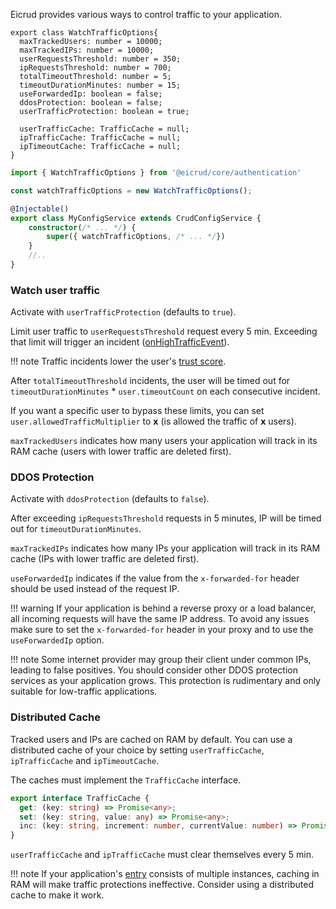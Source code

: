 Eicrud provides various ways to control traffic to your application.

```
export class WatchTrafficOptions{
  maxTrackedUsers: number = 10000;
  maxTrackedIPs: number = 10000;
  userRequestsThreshold: number = 350;
  ipRequestsThreshold: number = 700;
  totalTimeoutThreshold: number = 5;
  timeoutDurationMinutes: number = 15;
  useForwardedIp: boolean = false;
  ddosProtection: boolean = false;
  userTrafficProtection: boolean = true;

  userTrafficCache: TrafficCache = null;
  ipTrafficCache: TrafficCache = null;
  ipTimeoutCache: TrafficCache = null;
}
```
```typescript title="eicrud.config.service.ts"
import { WatchTrafficOptions } from '@eicrud/core/authentication'

const watchTrafficOptions = new WatchTrafficOptions();

@Injectable()
export class MyConfigService extends CrudConfigService {
    constructor(/* ... */) {
        super({ watchTrafficOptions, /* ... */})
    }
    //..
}
```

### Watch user traffic

Activate with `userTrafficProtection` (defaults to `true`).

Limit user traffic to `userRequestsThreshold` request every 5 min. Exceeding that limit will trigger an incident ([onHighTrafficEvent](./service.md#events)).

!!! note
    Traffic incidents lower the user's [trust score](../user/definition.md#trust). 

After `totalTimeoutThreshold` incidents, the user will be timed out for `timeoutDurationMinutes` * `user.timeoutCount` on each consecutive incident.

If you want a specific user to bypass these limits, you can set `user.allowedTrafficMultiplier` to **x** (is allowed the traffic of **x** users).

`maxTrackedUsers` indicates how many users your application will track in its RAM cache (users with lower traffic are deleted first). 


### DDOS Protection

Activate with `ddosProtection` (defaults to `false`).

After exceeding `ipRequestsThreshold` requests in 5 minutes, IP will be timed out for `timeoutDurationMinutes`.

`maxTrackedIPs` indicates how many IPs your application will track in its RAM cache (IPs with lower traffic are deleted first).

`useForwardedIp` indicates if the value from the `x-forwarded-for` header should be used instead of the request IP.

!!! warning 
    If your application is behind a reverse proxy or a load balancer, all incoming requests will have the same IP address. To avoid any issues make sure to set the `x-forwarded-for` header in your proxy and to use the `useForwardedIp` option.

!!! note
    Some internet provider may group their client under common IPs, leading to false positives. You should consider other DDOS protection services as your application grows. This protection is rudimentary and only suitable for low-traffic applications.


### Distributed Cache
Tracked users and IPs are cached on RAM by default. You can use a distributed cache of your choice by setting `userTrafficCache`, `ipTrafficCache` and `ipTimeoutCache`.

The caches must implement the `TrafficCache` interface.

```typescript
export interface TrafficCache {
  get: (key: string) => Promise<any>;
  set: (key: string, value: any) => Promise<any>;
  inc: (key: string, increment: number, currentValue: number) => Promise<any>;
}
```

`userTrafficCache` and `ipTrafficCache` must clear themselves every 5 min.

!!! note
     If your application's [entry](../microservices/configuration.md) consists of multiple instances, caching in RAM will make traffic protections ineffective. Consider using a distributed cache to make it work.
